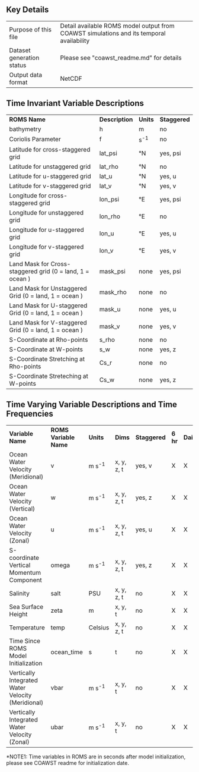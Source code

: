 ## Key Details

| | |
|:-----|:-----|
| Purpose of this file | Detail available ROMS model output from COAWST simulations and its temporal availability |
| Dataset generation status | Please see "coawst_readme.md" for details |
| Output data format | NetCDF |



## Time Invariant Variable Descriptions

| | | | |
|:-----|:-----|:-----|:-----|
| **ROMS Name** | **Description** | **Units** | **Staggered** |
| bathymetry | h | m | no |
| Coriolis Parameter | f | s<sup>-1</sup>| no | 
| Latitude for cross-staggered grid | lat_psi | °N | yes, psi |  
| Latitude for unstaggered grid | lat_rho | °N | no | 
| Latitude for u-staggered grid | lat_u | °N | yes, u | 
| Latitude for v-staggered grid | lat_v | °N | yes, v |
| Longitude for cross-staggered grid | lon_psi |  °E | yes, psi |
| Longitude for unstaggered grid | lon_rho | °E | no |
| Longitude for u-staggered grid | lon_u | °E | yes, u |
| Longitude for v-staggered grid | lon_v | °E | yes, v |
| Land Mask for Cross-staggered grid (0 = land, 1 = ocean ) | mask_psi |  none | yes, psi |
| Land Mask for Unstaggered Grid (0 = land, 1 = ocean ) | mask_rho | none | no |
| Land Mask for U-staggered Grid (0 = land, 1 = ocean ) | mask_u | none | yes, u | 
| Land Mask for V-staggered Grid (0 = land, 1 = ocean ) | mask_v | none | yes, v  |
| S-Coordinate at Rho-points | s_rho | none | no |
| S-Coordinate at W-points | s_w | none | yes, z |
| S-Coordinate Stretching at Rho-points | Cs_r | none | no |
| S-Coordinate Streteching at W-points | Cs_w | none | yes, z |


## Time Varying Variable Descriptions and Time Frequencies

| | | | | | | | |
|:-----|:-----|:-----|:-----|:-----|:-----|:-----|:-----|
| **Variable Name** | **ROMS Variable Name** | **Units** | **Dims** | **Staggered** | **6 hr** | **Daily** | **Monthly** |
| Ocean Water Velocity (Meridional) | v | m s<sup>-1</sup> | x, y, z, t | yes, v | X | X | X |
| Ocean Water Velocity (Vertical) | w | m s<sup>-1</sup> | x, y, z, t | yes, z | X | X | X |
| Ocean Water Velocity (Zonal) | u | m s<sup>-1</sup> | x, y, z, t | yes, u | X | X | X |
| S-coordinate Vertical Momentum Component | omega | m s<sup>-1</sup> | x, y, z, t | yes, z | X | X | X |
| Salinity | salt | PSU | x, y, z, t | no | X | X | X |
| Sea Surface Height | zeta | m | x, y, t | no | X | X | X |
| Temperature | temp | Celsius | x, y, z, t | no | X | X | X |
| Time Since ROMS Model Initialization | ocean_time | s | t | no | X | X | X | 
| Vertically Integrated Water Velocity (Meridional) | vbar | m s<sup>-1</sup> | x, y, t | no | X | X | X |
| Vertically Integrated Water Velocity (Zonal) | ubar | m s<sup>-1</sup> | x, y, t | no | X | X | X |

*NOTE1: Time variables in ROMS are in seconds after model initialization, please see COAWST readme for initialization date.
